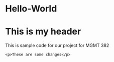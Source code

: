 # Hello-World

<html>
  <head>
    <h1>
      This is my header
    </h1>
  </head>
  <body>
    <p>This is sample code for our project for MGMT 382</p>
    
    <p>These are some changes</p>
  </body>
    </html>
  
